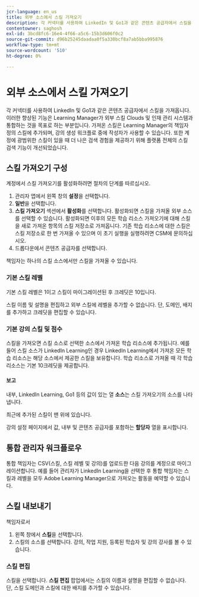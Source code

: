 ```yaml
---
jcr-language: en_us
title: 외부 소스에서 스킬 가져오기
description: 각 커넥터를 사용하여 LinkedIn 및 Go1과 같은 콘텐츠 공급자에서 스킬을 가져옵니다.  가져온 스킬은 Learning Manager의 책임자 정의 스킬에 추가되며, 강의 생성 워크플로 중에 작성자가 사용할 수 있습니다.
contentowner: saghosh
exl-id: 3bcd8fc6-16e4-4f66-a5c6-15b3d606f0c2
source-git-commit: d96b25245daadaa0f5a330bcf8a7ab5bba995876
workflow-type: tm+mt
source-wordcount: '510'
ht-degree: 0%

---
```


# 외부 소스에서 스킬 가져오기

각 커넥터를 사용하여 LinkedIn 및 Go1과 같은 콘텐츠 공급자에서 스킬을 가져옵니다. 이러한 향상된 기능은 Learning Manager가 외부 스킬 Clouds 및 인재 관리 시스템과 통합하는 것을 목표로 하는 부분입니다. 가져온 스킬은 Learning Manager의 책임자 정의 스킬에 추가되며, 강의 생성 워크플로 중에 작성자가 사용할 수 있습니다. 또한 계정에 광범위한 스킬이 있을 때 더 나은 검색 경험을 제공하기 위해 플랫폼 전체의 스킬 검색 기능이 개선되었습니다.

## 스킬 가져오기 구성

계정에서 스킬 가져오기를 활성화하려면 절차의 단계를 따르십시오.

1. 관리자 앱에서 왼쪽 창의 **설정**&#x200B;을 선택합니다.
1. **일반**&#x200B;을 선택합니다.
1. **스킬 가져오기** 섹션에서 **활성화**&#x200B;를 선택합니다. 활성화되면 스킬을 가져올 외부 소스를 선택할 수 있습니다. 활성화되면 이후의 모든 학습 리소스 가져오기에 대해 스킬을 새로 가져온 항목의 스킬 저장소로 가져옵니다. 기존 학습 리소스에 대한 스킬은 스킬 저장소로 한 번 가져올 수 있으며 이 초기 실행을 실행하려면 CSM에 문의하십시오.
1. 드롭다운에서 콘텐츠 공급자를 선택합니다.

책임자는 하나의 스킬 소스에서만 스킬을 가져올 수 있습니다.

### 기본 스킬 레벨

기본 스킬 레벨은 1이고 스킬이 마이그레이션된 후 크레딧은 10입니다.

스킬 이름 및 설명을 편집하고 외부 스킬에 레벨을 추가할 수 없습니다. 단, 도메인, 배지를 추가하고 크레딧을 편집할 수 있습니다.

### 기본 강의 스킬 및 점수

스킬을 가져오면 스킬 소스로 선택한 소스에서 가져온 학습 리소스에 추가됩니다. 예를 들어 스킬 소스가 LinkedIn Learning인 경우 LinkedIn Learning에서 가져온 모든 학습 리소스는 해당 소스에서 제공한 스킬을 보유합니다. 학습 리소스로 가져올 때 각 학습 리소스는 기본 10크레딧을 제공합니다.

#### 보고

내부, LinkedIn Learning, Go1 등의 값이 있는 열 **소스**&#x200B;는 스킬 가져오기의 소스를 나타냅니다.

최근에 추가된 스킬이 맨 위에 있습니다.

강의 설정 페이지에서 값, 내부 및 콘텐츠 공급자를 포함하는 **할당자** 열을 표시합니다.


## 통합 관리자 워크플로우

통합 책임자는 CSV(스킬, 스킬 레벨 및 강의)를 업로드한 다음 강의를 계정으로 마이그레이션합니다. 예를 들어 관리자가 LinkedIn Learning을 선택한 후 통합 책임자는 스킬과 레벨을 모두 Adobe Learning Manager으로 가져오는 활동을 예약할 수 있습니다.

## 스킬 내보내기

책임자로서

1. 왼쪽 창에서 **스킬**&#x200B;을 선택합니다.
1. 스킬의 소스를 선택합니다. 강의, 작업 지원, 등록된 학습자 및 강의 강사를 볼 수 있습니다.

### 스킬 편집

스킬을 선택합니다. **스킬 편집** 팝업에서는 스킬의 이름과 설명을 편집할 수 없습니다. 단, 스킬 도메인과 스킬에 대한 배지를 추가할 수 있습니다.
